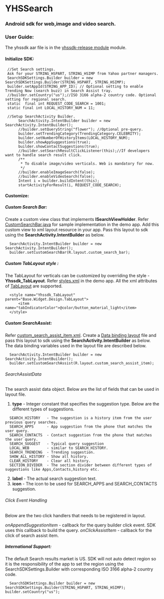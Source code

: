 # YHSSearch
### Android sdk for web,image and video search.

### User Guide:

The yhssdk aar file is in the [yhssdk-release module](./yhssdk-release) module.

#### Initialize SDK:
  ```
   //Set Search settings.
   Ask for your STRING_HSPART, STRING_HSIMP from Yahoo partner managers.
   SearchSDKSettings.Builder builder = new SearchSDKSettings.Builder(STRING_HSPART, STRING_HSIMP);
   builder.setAppId(STRING_APP_ID); // Optional setting to enable Trending Now (search buzz) in Search Assist tray.
   //builder.setCountry("us");//ISO 3166 alpha-2 country code. Optional setting for regional search.
   static  final int REQUEST_CODE_SEARCH = 1001;
   static final int LOCAL_HISTORY_NUM = 11;

   //Setup SearchActivity Builder.
        SearchActivity.IntentBuilder builder = new SearchActivity.IntentBuilder();
        //builder.setQueryString("flower"); //Optional pre-query.
        builder.setTrendingCategory(TrendingCategory.CELEBRITY);
        builder.setNumberOfHistoryItems(LOCAL_HISTORY_NUM);
        builder.showAppSuggestions(true);
        builder.showContactSuggestions(true);
        //builder.setSearchResultClickListener(this);//If developers want to handle search result click.
        /**
         * To disable image/video verticals. Web is mandatory for now.
         */
        //builder.enableImageSearch(false);
        //builder.enableVideoSearch(false);
        Intent i = builder.buildIntent(this);
        startActivityForResult(i, REQUEST_CODE_SEARCH);
  ```
#### Customize:

##### Custom Search Bar:
Create a custom view class that implements **ISearchViewHolder**.
Refer [CustomSearchBar.java](./app/src/main/java/com/yahoo/search/yhssearch/custom/CustomSearchBar.java) for sample implementation in the demo app. Add this custom view to xml layout resource in your app. Pass this layout to sdk using the **SearchActivity.IntentBuilder** as below.
  ```
    SearchActivity.IntentBuilder builder = new SearchActivity.IntentBuilder();
    builder.setCustomSearchBar(R.layout.custom_search_bar);
  ```
##### Custom TabLayout style :
The TabLayout for verticals can be customized by overriding the style - **Yhssdk_TabLayout**.
Refer [styles.xml](./app/src/main/res/values/styles.xml) in the demo app. All the xml attributes of [TabLayout](https://developer.android.com/reference/android/support/design/widget/TabLayout.html) are supported.

  ```
    <style name="Yhssdk_TabLayout" parent="Base.Widget.Design.TabLayout">
        <item name="tabIndicatorColor">@color/button_material_light</item>
    </style>
  ```
##### Custom SearchAssist:
Refer [custom_search_assist_item.xml](./app/src/main/res/layout/custom_search_assist_item.xml). Create a [Data binding layout](https://developer.android.com/topic/libraries/data-binding/index.html#data_binding_layout_files) file and pass this layout to sdk using the **SearchActivity.IntentBuilder** as below.
The data binding variables used in the layout file are described below.
  ```
    SearchActivity.IntentBuilder builder = new SearchActivity.IntentBuilder();
    builder.setCustomSearchAssist(R.layout.custom_search_assist_item);
  ```

###### SearchAssistData
The search assist data object. Below are the list of fields that can be used in layout file.

1. **type** - Integer constant that specifies the suggestion type. Below are the different types of suggestions.

  ```
    SEARCH_HISTORY   - The suggestion is a history item from the user previous query searches.
    SEARCH_APPS      - App suggestion from the phone that matches the user query.
    SEARCH_CONTACTS  - Contact suggestion from the phone that matches the user query.
    SEARCH_SUGGEST   - Typical query suggestion
    LOCAL_WEB        - similar to SEARCH_HISTORY.
    SEARCH_TRENDING  - Trending suggestion.
    SHOW_ALL_HISTORY - Show all history.
    CLEAR_HISTORY    - Clear all history.
    SECTION_DIVIDER  - The section divider between different types of suggestions like Apps,Contacts,history etc.
  ```

2. **label** - The actual search suggestion text.
3. **icon** - The icon to be used for SEARCH_APPS and SEARCH_CONTACTS suggestion.

###### Click Event Handling
Below are the two click handlers that needs to be registered in layout.

*onAppendSuggestionItem* - callback for the query builder click event. SDK uses this callback to build the query.
*onClickAssistItem* - callback for the click of search assist item.

##### International Support:
The default Search results market is US. SDK will not auto detect region so it is the responsibility of the app to set the region using the SearchSDKSettings.Builder with corresponding ISO 3166 alpha-2 country code.
   ```
     SearchSDKSettings.Builder builder = new SearchSDKSettings.Builder(STRING_HSPART, STRING_HSIMP);
   builder.setCountry("us");
   ```